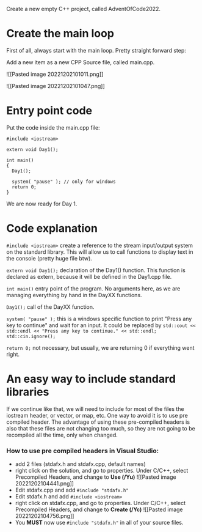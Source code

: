 Create a new empty C++ project, called AdventOfCode2022.

# Create the main loop

First of all, always start with the main loop.
Pretty straight forward step:

Add a new item as a new CPP Source file, called main.cpp.

![[Pasted image 20221202101011.png]]

![[Pasted image 20221202101047.png]]

# Entry point code

Put the code inside the main.cpp file:

```
#include <iostream>

extern void Day1();

int main()
{
  Day1();

  system( "pause" ); // only for windows
  return 0;
}
```

We are now ready for Day 1.

# Code explanation

`#include <iostream>` create a reference to the stream input/output system on the standard library. This will allow us to call functions to display text in the console (pretty huge file btw).

`extern void Day1();` declaration of the Day1() function. This function is declared as extern, because it will be defined in the Day1.cpp file.

`int main()` entry point of the program. No arguments here, as we are managing everything by hand in the DayXX functions.

`Day1();` call of the DayXX function.

`system( "pause" );` this is a windows specific function to print "Press any key to continue" and wait for an input. It could be replaced by `std::cout << std::endl << "Press any key to continue." << std::endl; std::cin.ignore();`

`return 0;` not necessary, but usually, we are returning 0 if everything went right.

# An easy way to include standard libraries

If we continue like that, we will need to include for most of the files the iostream header, or vector, or map, etc.
One way to avoid it is to use pre compiled header.
The advantage of using these pre-compiled headers is also that these files are not changing too much, so they are not going to be recompiled all the time, only when changed.

### How to use pre compiled headers in Visual Studio:

- add 2 files (stdafx.h and stdafx.cpp, default names)
- right click on the solution, and go to properties. Under C/C++, select Precompiled Headers, and change to **Use (/Yu)**
![[Pasted image 20221202104441.png]]
- Edit stdafx.cpp and add `#include "stdafx.h"`
- Edit stdafx.h and add `#include <iostream>`
- right click on stdafx.cpp, and go to properties. Under C/C++, select Precompiled Headers, and change to **Create (/Yc)**
![[Pasted image 20221202104756.png]]
- You **MUST** now use `#include "stdafx.h"` in all of your source files.

